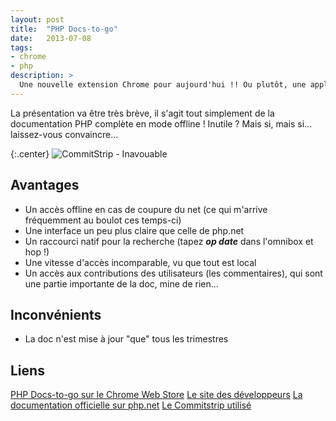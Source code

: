 ```yaml
---
layout: post
title:  "PHP Docs-to-go"
date:   2013-07-08
tags:
- chrome
- php
description: >
  Une nouvelle extension Chrome pour aujourd'hui !! Ou plutôt, une application : PHP Docs-to-go
---
```


La présentation va être très brève, il s'agit tout simplement de la documentation PHP complète en mode offline ! Inutile ? Mais si, mais si... laissez-vous convaincre...

{:.center}
![CommitStrip - Inavouable](http://www.commitstrip.com/wp-content/uploads/2013/06/Strips-MkTime-550-final.jpg)

## Avantages

* Un accès offline en cas de coupure du net (ce qui m'arrive fréquemment au boulot ces temps-ci)
* Une interface un peu plus claire que celle de php.net
* Un raccourci natif pour la recherche (tapez ***op date*** dans l'omnibox et hop !)
* Une vitesse d'accès incomparable, vu que tout est local
* Un accès aux contributions des utilisateurs (les commentaires), qui sont une partie importante de la doc, mine de rien...

## Inconvénients

* La doc n'est mise à jour "que" tous les trimestres

## Liens
[PHP Docs-to-go sur le Chrome Web Store](https://chrome.google.com/webstore/detail/php-docs-to-go/mlilmganaobieaclflbciblffhaagnip)
[Le site des développeurs](http://securebucket.com/)
[La documentation officielle sur php.net](http://www.php.net/manual/fr/index.php)
[Le Commitstrip utilisé](http://www.commitstrip.com/fr/2013/06/20/inavouable/)